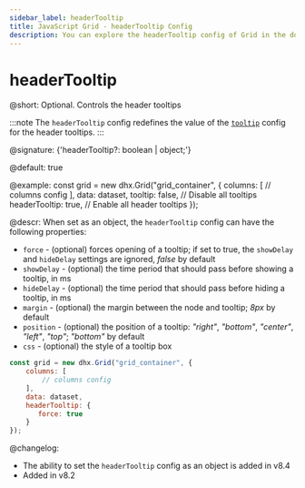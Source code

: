 ```yaml
---
sidebar_label: headerTooltip
title: JavaScript Grid - headerTooltip Config 
description: You can explore the headerTooltip config of Grid in the documentation of the DHTMLX JavaScript UI library. Browse developer guides and API reference, try out code examples and live demos, and download a free 30-day evaluation version of DHTMLX Suite.
---
```


# headerTooltip

@short: Optional. Controls the header tooltips

:::note
The `headerTooltip` config redefines the value of the [`tooltip`](grid/api/grid_tooltip_config.md) config for the header tooltips.
:::

@signature: {'headerTooltip?: boolean | object;'}

@default: true

@example:
const grid = new dhx.Grid("grid_container", {
    columns: [
        // columns config
    ],
    data: dataset,
    tooltip: false, // Disable all tooltips
    headerTooltip: true, // Enable all header tooltips
});

@descr:
When set as an object, the `headerTooltip` config can have the following properties: 

- `force` - (optional) forces opening of a tooltip; if set to true, the `showDelay` and `hideDelay` settings are ignored, *false* by default
- `showDelay` - (optional) the time period that should pass before showing a tooltip, in ms
- `hideDelay` - (optional) the time period that should pass before hiding a tooltip, in ms
- `margin` - (optional) the margin between the node and tooltip; *8px* by default
- `position` - (optional) the position of a tooltip: *"right"*, *"bottom"*, *"center"*, *"left"*, *"top"*; *"bottom"* by default 
- `css` - (optional) the style of a tooltip box

~~~jsx {6-8}
const grid = new dhx.Grid("grid_container", {
    columns: [
        // columns config
    ],
    data: dataset,
    headerTooltip: {
       force: true
    }
});
~~~

@changelog: 
- The ability to set the `headerTooltip` config as an object is added in v8.4
- Added in v8.2